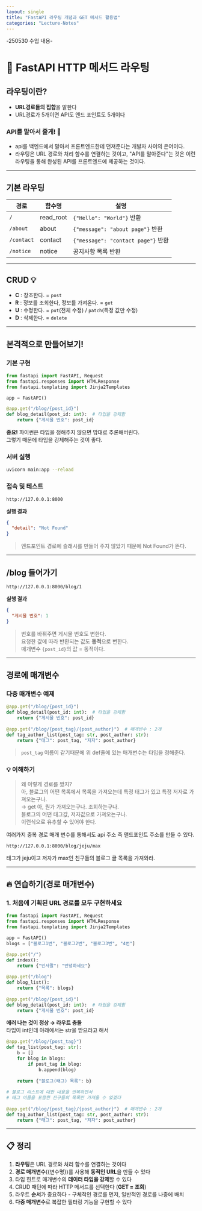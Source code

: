 ```yaml
---
layout: single
title: "FastAPI 라우팅 개념과 GET 메서드 활용법"
categories: "Lecture-Notes"
--- 
```


-250530 수업 내용- 
# 🚀 FastAPI HTTP 메서드 라우팅

## 라우팅이란?
* **URL경로들의 집합**을 말한다
* URL경로가 5개이면 API도 엔드 포인트도 5개이다

### API를 말아서 줄게! 💬
- api를 백엔드에서 말아서 프론트엔드한테 던져준다는 개발자 사이의 은어이다.
- 라우팅은 URL 경로와 처리 함수를 연결하는 것이고, "API를 말아준다"는 것은 이런 라우팅을 통해 완성된 API를 프론트엔드에 제공하는 것이다.

---

## 기본 라우팅

| 경로 | 함수명 | 설명 |
|------|--------|------|
| `/` | read_root | `{"Hello": "World"}` 반환 |
| `/about` | about | `{"message": "about page"}` 반환 |
| `/contact` | contact | `{"message": "contact page"}` 반환 |
| `/notice` | notice | 공지사항 목록 반환 |

---

## CRUD 💡

- **C** : 창조한다. = `post`
- **R** : 정보를 조회한다, 정보를 가져온다. = `get`
- **U** : 수정한다. = `put`(전체 수정) / `patch`(특정 값만 수정)
- **D** : 삭제한다. = `delete`

---

## 본격적으로 만들어보기!

### 기본 구현

```python
from fastapi import FastAPI, Request
from fastapi.responses import HTMLResponse
from fastapi.templating import Jinja2Templates

app = FastAPI()

@app.get("/blog/{post_id}")
def blog_detail(post_id: int):  # 타입을 강제함
    return {"게시물 번호": post_id}
```

**중요!** 파이썬은 타입을 정해주지 않으면 맘대로 추론해버린다.  
그렇기 때문에 타입을 강제해주는 것이 좋다.

### 서버 실행

```bash
uvicorn main:app --reload
```

### 접속 및 테스트

```
http://127.0.0.1:8000
```

**실행 결과**
```json
{
  "detail": "Not Found"
}
```

> 엔드포인트 경로에 슬래시를 만들어 주지 않았기 때문에 Not Found가 뜬다.

---

## /blog 들어가기

```
http://127.0.0.1:8000/blog/1
```

**실행 결과**
```json
{
  "게시물 번호": 1
}
```

> 번호를 바꿔주면 게시물 번호도 변한다.  
> 요청한 값에 따라 반환되는 값도 **동적**으로 변한다.  
> 매개변수 `{post_id}`의 값 = 동적이다.

---

## 경로에 매개변수

### 다중 매개변수 예제

```python
@app.get("/blog/{post_id}")
def blog_detail(post_id: int):  # 타입을 강제함
    return {"게시물 번호": post_id}
    
@app.get("/blog/{post_tag}/{post_author}")  # 매개변수 : 2개
def tag_author_list(post_tag: str, post_author: str):
    return {"태그": post_tag, "저자": post_author}
```

> `post_tag` 이름이 같기때문에 위 def줄에 있는 매개변수는 타입을 정해준다.

### 💡 이해하기

> 왜 이렇게 경로를 짰지?  
> 아, 블로그의 어떤 목록에서 목록을 가져오는데 특정 태그가 있고 특정 저자로 가져오는구나.  
> → get 아, 뭔가 가져오는구나. 조회하는구나.  
> 블로그의 어떤 태그값, 저자값으로 가져오는구나.  
> 이런식으로 유추할 수 있어야 한다.

여러가지 중복 경로 매개 변수를 통해서도 api 주소 즉 앤드포인트 주소를 만들 수 있다.

```
http://127.0.0.1:8000/blog/jeju/max
```

태그가 jeju이고 저자가 max인 친구들의 블로그 글 목록을 가져와라.

---

## 🔥 연습하기(경로 매개변수)

### 1. 처음에 기획된 URL 경로를 모두 구현하세요

```python
from fastapi import FastAPI, Request
from fastapi.responses import HTMLResponse
from fastapi.templating import Jinja2Templates

app = FastAPI()
blogs = ["블로그1번", "블로그2번", "블로그3번", "4번"]

@app.get("/")
def index():
    return {"인사말": "안녕하세요"}
    
@app.get("/blog")
def blog_list():
    return {"목록": blogs}
    
@app.get("/blog/{post_id}")
def blog_detail(post_id: int):  # 타입을 강제함   
    return {"게시물 번호": post_id}
```

**에러 나는 것이 정상 → 라우트 충돌**  
타입이 int인데 아래에서는 str을 받으라고 해서

```python
@app.get("/blog/{post_tag}")  
def tag_list(post_tag: str):
    b = []
    for blog in blogs: 
        if post_tag in blog:
            b.append(blog)
    
    return {"블로그(태그) 목록": b}
    
# 블로그 리스트에 대한 내용을 반복하면서 
# 태그 이름을 포함한 친구들의 목록만 가져올 수 있겠다
    
@app.get("/blog/{post_tag}/{post_author}")  # 매개변수 : 2개
def tag_author_list(post_tag: str, post_author: str):
    return {"태그": post_tag, "저자": post_author}
```

---

## 📋 정리

1. **라우팅**은 URL 경로와 처리 함수를 연결하는 것이다  
2. **경로 매개변수**({변수명})를 사용해 **동적인 URL**을 만들 수 있다  
3. 타입 힌트로 매개변수의 **데이터 타입을 강제**할 수 있다  
4. CRUD 패턴에 따라 HTTP 메서드를 선택한다 (**GET = 조회**)  
5. 라우트 **순서**가 중요하다 - 구체적인 경로를 먼저, 일반적인 경로를 나중에 배치  
6. **다중 매개변수**로 복잡한 필터링 기능을 구현할 수 있다  
